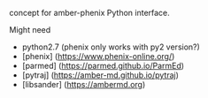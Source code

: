 concept for amber-phenix Python interface.

Might need
- python2.7 (phenix only works with py2 version?)
- [phenix] (https://www.phenix-online.org/)
- [parmed] (https://parmed.github.io/ParmEd)
- [pytraj] (https://amber-md.github.io/pytraj)
- [libsander] (https://ambermd.org)
